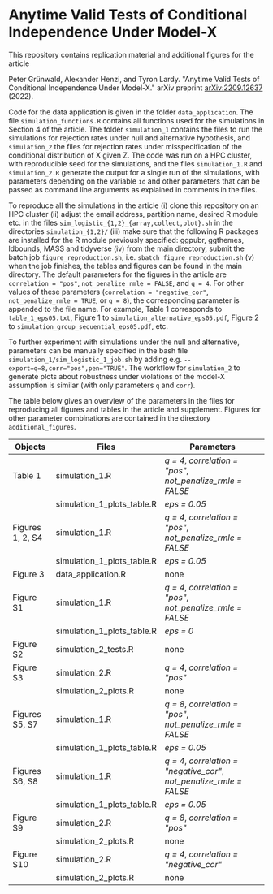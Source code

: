 # Anytime Valid Tests of Conditional Independence Under Model-X

This repository contains replication material and additional figures for the article

Peter Grünwald, Alexander Henzi, and Tyron Lardy. "Anytime Valid Tests of Conditional Independence Under Model-X." arXiv preprint [arXiv:2209.12637](https://arxiv.org/abs/2209.12637) (2022).
 
Code for the data application is given in the folder `data_application`. The file `simulation_functions.R` contains all functions used for the simulations in Section 4 of the article. The folder `simulation_1` contains the files to run the simulations for rejection rates under null and alternative hypothesis, and `simulation_2` the files for rejection rates under misspecification of the conditional distribution of X given Z. The code was run on a HPC cluster, with reproducible seed for the simulations, and the files `simulation_1.R` and `simulation_2.R` generate the output for a single run of the simulations, with parameters depending on the variable `id` and other parameters that can be passed as command line arguments as explained in comments in the files.

To reproduce all the simulations in the article (i) clone this repository on an HPC cluster (ii) adjust the email address, partition name, desired R module etc. in the files `sim_logistic_{1,2}_{array,collect,plot}.sh` in the directories `simulation_{1,2}/`
(iii) make sure that the following R packages are installed for the R module previously specified: ggpubr, ggthemes, ldbounds, MASS and tidyverse
(iv) from the main directory, submit the batch job `figure_reproduction.sh`, i.e. `sbatch figure_reproduction.sh`
(v) when the job finishes, the tables and figures can be found in the main directory. The default parameters for the figures in the article are `correlation = "pos"`, `not_penalize_rmle = FALSE`, and `q = 4`. For other values of these parameters (`correlation = "negative_cor"`, `not_penalize_rmle = TRUE`, or `q = 8`), the corresponding parameter is appended to the file name. For example, Table 1 corresponds to `table_1_eps05.txt`, Figure 1 to `simulation_alternative_eps05.pdf`, Figure 2 to `simulation_group_sequential_eps05.pdf`, etc.

To further experiment with simulations under the null and alternative, parameters can be manually specified in the bash file `simulation_1/sim_logistic_1_job.sh` by adding e.g. `--export=q=8,corr="pos",pen="TRUE"`.
The workflow for `simulation_2` to generate plots about robustness under violations of the model-X assumption is similar (with only parameters `q` and `corr`).

The table below gives an overview of the parameters in the files for reproducing all figures and tables in the article and supplement. Figures for other parameter combinations are contained in the directory `additional_figures`.

| Objects            | Files                                | Parameters                                                           | 
| ------------------ | ------------------------------------ | --------------------------------------------------------             |
| Table 1            | simulation_1.R                       | *q = 4*, *correlation = "pos"*, *not_penalize_rmle = FALSE*          |
|                    | simulation_1_plots_table.R           | *eps = 0.05*                                                         |
| Figures 1, 2, S4   | simulation_1.R                       | *q = 4*, *correlation = "pos"*, *not_penalize_rmle = FALSE*          |
|                    | simulation_1_plots_table.R           | *eps = 0.05*                                                         |
| Figure 3           | data_application.R                   | none                                                                 |
| Figure S1          | simulation_1.R                       | *q = 4*, *correlation = "pos"*, *not_penalize_rmle = FALSE*          |
|                    | simulation_1_plots_table.R           | *eps = 0*                                                            |
| Figure S2          | simulation_2_tests.R                 | none                                                                 |
| Figure S3          | simulation_2.R                       | *q = 4*, *correlation = "pos"*                                       |
|                    | simulation_2_plots.R                 | none                                                                 |
| Figures S5, S7     | simulation_1.R                       | *q = 8*, *correlation = "pos"*, *not_penalize_rmle = FALSE*          |
|                    | simulation_1_plots_table.R           | *eps = 0.05*                                                         |
| Figures S6, S8     | simulation_1.R                       | *q = 4*, *correlation = "negative_cor"*, *not_penalize_rmle = FALSE* |
|                    | simulation_1_plots_table.R           | *eps = 0.05*                                                         |
| Figure S9          | simulation_2.R                       | *q = 8*, *correlation = "pos"*                                       |
|                    | simulation_2_plots.R                 | none                                                                 |
| Figure S10         | simulation_2.R                       | *q = 4*, *correlation = "negative_cor"*                              |
|                    | simulation_2_plots.R                 | none                                                                 |